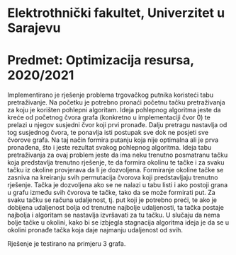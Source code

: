 # Elektrothnički fakultet, Univerzitet u Sarajevu
# Predmet: Optimizacija resursa, 2020/2021

Implementirano je rješenje problema trgovačkog putnika koristeći tabu pretraživanje.
Na početku je potrebno pronaći početnu tačku pretraživanja za koju je korišten pohlepni algoritam. Ideja pohlepnog algoritma jeste da kreće od početnog čvora grafa (konkretno u implementaciji čvor 0) te prelazi u njegov susjedni čvor koji prvi pronađe. Dalju pretragu nastavlja od tog susjednog čvora, te ponavlja isti postupak sve dok ne posjeti sve  čvorove grafa. Na taj način formira putanju koja nije optimalna ali je prva pronađena, što i jeste rezultat svakog pohlepnog algoritma.
Ideja tabu pretraživanja za ovaj problem jeste da ima neku trenutno posmatranu tačku koja predstavlja trenutno rješenje, te da formira okolinu te tačke i za svaku tačku iz okoline provjerava da li je dozvoljena. Formiranje okoline tačke se zasniva na kreiranju svih permutacija čvorova koji predstavljaju trenutno rješenje. Tačka je dozvoljena ako se ne  nalazi u tabu listi i ako postoji grana u grafu između svih čvorova te tačke, tako da se može formirati put. Za svaku tačku se računa udaljenost, tj. put koji je potrebno preći, te ako je dobijena udaljenost bolja od trenutne najbolje udaljenosti, ta tačka postaje najbolja i algoritam se nastavlja izvršavati za tu tačku. U slučaju da nema bolje tačke u okolini, kako bi se izbjegla stagnacija algoritma ideja je da se u okolini pronađe tačka koja daje najmanju udaljenost od svih.

Rješenje je testirano na primjeru 3 grafa.
